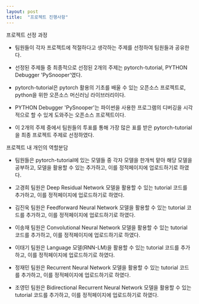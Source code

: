 ```yaml
---
layout: post
title:  "프로젝트 진행사항"
---
```

프로젝트 선정 과정

- 팀원들이 각자 프로젝트에 적절하다고 생각하는 주제를 선정하여 팀원들과 공유한다.

- 선정된 주제들 중 최종적으로 선정된 2개의 주제는 pytorch-tutorial, PYTHON Debugger 'PySnooper'였다.

- pytorch-tutorial은 pytorch 활용의 기초를 배울 수 있는 오픈소스 프로젝트로, python을 위한 오픈소스 머신러닝 라이브러리이다.

- PYTHON Debugger 'PySnooper'는 파이썬을 사용한 프로그램의 디버깅을 시각적으로 할 수 있게 도와주는 오픈소스 프로젝트이다.

- 이 2개의 주제 중에서 팀원들의 투표를 통해 가장 많은 표를 받은 pytorch-tutorial을 최종 프로젝트 주제로 선정하였다.

프로젝트 내 개인의 역할분담

- 팀원들은 pytorch-tutorial에 있는 모델들 중 각자 모델을 한개씩 맡아 해당 모델을 공부하고, 모델을 활용할 수 있는 추가하고, 이를 정적페이지에 업로드하기로 하였다.

- 고경희 팀원은 Deep Residual Network 모델을 활용할 수 있는 tutorial 코드를 추가하고, 이를 정적페이지에 업로드하기로 하였다.

- 김진욱 팀원은 Feedforward Neural Network 모델을 활용할 수 있는 tutorial 코드를 추가하고, 이를 정적페이지에 업로드하기로 하였다.

- 이송재 팀원은 Convolutional Neural Network 모델을 활용할 수 있는 tutorial 코드를 추가하고, 이를 정적페이지에 업로드하기로 하였다.

- 이태기 팀원은 Language 모델(RNN-LM)을 활용할 수 있는 tutorial 코드를 추가하고, 이를 정적페이지에 업로드하기로 하였다.

- 정재민 팀원은 Recurrent Neural Network 모델을 활용할 수 있는 tutorial 코드를 추가하고, 이를 정적페이지에 업로드하기로 하였다.

- 조영민 팀원은 Bidirectional Recurrent Neural Network 모델을 활용할 수 있는 tutorial 코드를 추가하고, 이를 정적페이지에 업로드하기로 하였다.




